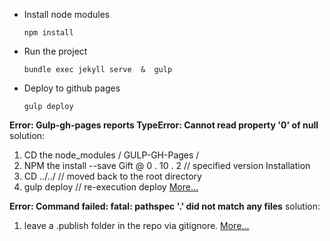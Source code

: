 - Install node modules
  ```
  npm install
  ```
  
- Run the project
  ```
  bundle exec jekyll serve  &  gulp
  ```
- Deploy to github pages
    ````
    gulp deploy
    ````


**Error: Gulp-gh-pages reports TypeError: Cannot read property '0' of null**
solution:

1. CD the node_modules / GULP-GH-Pages / 
2. NPM the install --save Gift @ 0 . 10 . 2 // specified version Installation 
3. CD ../../ // moved back to the root directory 
4. gulp deploy // re-execution deploy
[More...](https://hsiangfeng.github.io/gulp/20191220/1507807439/ "For More")

**Error: Command failed: fatal: pathspec '.' did not match any files**
solution:
1. leave a .publish folder in the repo via gitignore.
[More...](https://github.com/harrypujols/gulp/issues/1 "More...")